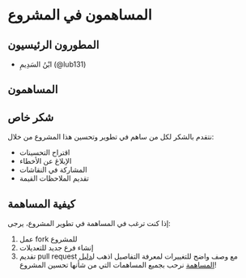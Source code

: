 # المساهمون في المشروع

## المطورون الرئيسيون
- ابْنُ السَدِيمِ (@lub131)

## المساهمون


## شكر خاص
نتقدم بالشكر لكل من ساهم في تطوير وتحسين هذا المشروع من خلال:
- اقتراح التحسينات
- الإبلاغ عن الأخطاء
- المشاركة في النقاشات
- تقديم الملاحظات القيمة

## كيفية المساهمة
إذا كنت ترغب في المساهمة في تطوير المشروع، يرجى:
1. عمل fork للمشروع
2. إنشاء فرع جديد للتعديلات
3. تقديم pull request مع وصف واضح للتغييرات
لمعرفة التفاصيل اذهب ل[دليل المساهمة](دليل_المساهمة.md)
نرحب بجميع المساهمات التي من شأنها تحسين المشروع!

